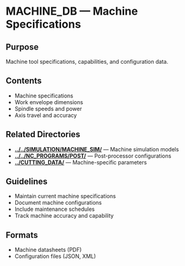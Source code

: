 # MACHINE_DB — Machine Specifications

## Purpose
Machine tool specifications, capabilities, and configuration data.

## Contents
- Machine specifications
- Work envelope dimensions
- Spindle speeds and power
- Axis travel and accuracy

## Related Directories
- **[../../SIMULATION/MACHINE_SIM/](../../SIMULATION/MACHINE_SIM/)** — Machine simulation models
- **[../../NC_PROGRAMS/POST/](../../NC_PROGRAMS/POST/)** — Post-processor configurations
- **[../CUTTING_DATA/](../CUTTING_DATA/)** — Machine-specific parameters

## Guidelines
- Maintain current machine specifications
- Document machine configurations
- Include maintenance schedules
- Track machine accuracy and capability

## Formats
- Machine datasheets (PDF)
- Configuration files (JSON, XML)
